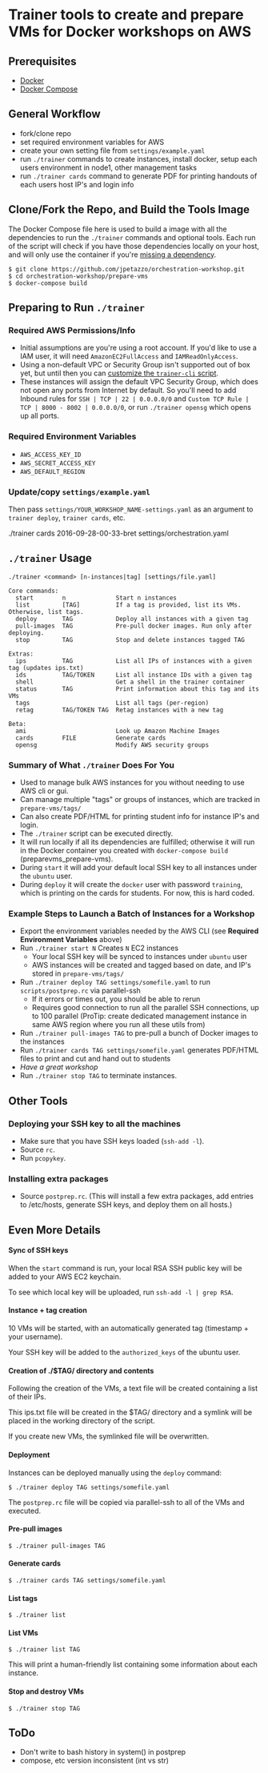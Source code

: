 # Trainer tools to create and prepare VMs for Docker workshops on AWS

## Prerequisites

- [Docker](https://docs.docker.com/engine/installation/)
- [Docker Compose](https://docs.docker.com/compose/install/)

## General Workflow

- fork/clone repo
- set required environment variables for AWS
- create your own setting file from `settings/example.yaml`
- run `./trainer` commands to create instances, install docker, setup each users environment in node1, other management tasks
- run `./trainer cards` command to generate PDF for printing handouts of each users host IP's and login info

## Clone/Fork the Repo, and Build the Tools Image

The Docker Compose file here is used to build a image with all the dependencies to run the `./trainer` commands and optional tools. Each run of the script will check if you have those dependencies locally on your host, and will only use the container if you're [missing a dependency](jpetazzo/orchestration-workshop/blob/master/prepare-vms/trainer#L5).

    $ git clone https://github.com/jpetazzo/orchestration-workshop.git
    $ cd orchestration-workshop/prepare-vms
    $ docker-compose build

## Preparing to Run `./trainer`

### Required AWS Permissions/Info

- Initial assumptions are you're using a root account. If you'd like to use a IAM user, it will need  `AmazonEC2FullAccess` and `IAMReadOnlyAccess`.
- Using a non-default VPC or Security Group isn't supported out of box yet, but until then you can [customize the `trainer-cli` script](jpetazzo/orchestration-workshop/blob/master/prepare-vms/scripts/trainer-cli#L396-L401).
- These instances will assign the default VPC Security Group, which does not open any ports from Internet by default. So you'll need to add Inbound rules for `SSH | TCP | 22 | 0.0.0.0/0` and `Custom TCP Rule | TCP | 8000 - 8002 | 0.0.0.0/0`, or run `./trainer opensg` which opens up all ports.

### Required Environment Variables

- `AWS_ACCESS_KEY_ID`
- `AWS_SECRET_ACCESS_KEY`
- `AWS_DEFAULT_REGION`

### Update/copy `settings/example.yaml`

Then pass `settings/YOUR_WORKSHOP_NAME-settings.yaml` as an argument to `trainer deploy`, `trainer cards`, etc.

./trainer cards 2016-09-28-00-33-bret settings/orchestration.yaml

## `./trainer` Usage

```
./trainer <command> [n-instances|tag] [settings/file.yaml]

Core commands:
  start        n              Start n instances
  list         [TAG]          If a tag is provided, list its VMs. Otherwise, list tags.
  deploy       TAG            Deploy all instances with a given tag
  pull-images  TAG            Pre-pull docker images. Run only after deploying.
  stop         TAG            Stop and delete instances tagged TAG

Extras:
  ips          TAG            List all IPs of instances with a given tag (updates ips.txt)
  ids          TAG/TOKEN      List all instance IDs with a given tag
  shell                       Get a shell in the trainer container
  status       TAG            Print information about this tag and its VMs
  tags                        List all tags (per-region)
  retag        TAG/TOKEN TAG  Retag instances with a new tag

Beta:
  ami                         Look up Amazon Machine Images
  cards        FILE           Generate cards
  opensg                      Modify AWS security groups
```

### Summary of What `./trainer` Does For You

- Used to manage bulk AWS instances for you without needing to use AWS cli or gui.
- Can manage multiple "tags" or groups of instances, which are tracked in `prepare-vms/tags/`
- Can also create PDF/HTML for printing student info for instance IP's and login.
- The `./trainer` script can be executed directly.
- It will run locally if all its dependencies are fulfilled; otherwise it will run in the Docker container you created with `docker-compose build` (preparevms_prepare-vms).
- During `start` it will add your default local SSH key to all instances under the `ubuntu` user.
- During `deploy` it will create the `docker` user with password `training`, which is printing on the cards for students. For now, this is hard coded.

### Example Steps to Launch a Batch of Instances for a Workshop

- Export the environment variables needed by the AWS CLI (see **Required Environment Variables** above)
- Run `./trainer start N` Creates `N` EC2 instances
  - Your local SSH key will be synced to instances under `ubuntu` user
  - AWS instances will be created and tagged based on date, and IP's stored in `prepare-vms/tags/`
- Run `./trainer deploy TAG settings/somefile.yaml` to run `scripts/postprep.rc` via parallel-ssh
  - If it errors or times out, you should be able to rerun
  - Requires good connection to run all the parallel SSH connections, up to 100 parallel (ProTip: create dedicated management instance in same AWS region where you run all these utils from)
- Run `./trainer pull-images TAG` to pre-pull a bunch of Docker images to the instances
- Run `./trainer cards TAG settings/somefile.yaml` generates PDF/HTML files to print and cut and hand out to students
- *Have a great workshop*
- Run `./trainer stop TAG` to terminate instances.

## Other Tools

### Deploying your SSH key to all the machines

- Make sure that you have SSH keys loaded (`ssh-add -l`).
- Source `rc`.
- Run `pcopykey`.


### Installing extra packages

- Source `postprep.rc`.
  (This will install a few extra packages, add entries to
  /etc/hosts, generate SSH keys, and deploy them on all hosts.)


## Even More Details

#### Sync of SSH keys

When the `start` command is run, your local RSA SSH public key will be added to your AWS EC2 keychain.

To see which local key will be uploaded, run `ssh-add -l | grep RSA`.

#### Instance + tag creation

10 VMs will be started, with an automatically generated tag (timestamp + your username).

Your SSH key will be added to the `authorized_keys` of the ubuntu user.

#### Creation of ./$TAG/ directory and contents

Following the creation of the VMs, a text file will be created containing a list of their IPs.

This ips.txt file will be created in the $TAG/ directory and a symlink will be placed in the working directory of the script.

If you create new VMs, the symlinked file will be overwritten.

#### Deployment

Instances can be deployed manually using the `deploy` command:

    $ ./trainer deploy TAG settings/somefile.yaml

The `postprep.rc` file will be copied via parallel-ssh to all of the VMs and executed.

#### Pre-pull images

    $ ./trainer pull-images TAG

#### Generate cards

    $ ./trainer cards TAG settings/somefile.yaml

#### List tags

    $ ./trainer list

#### List VMs

    $ ./trainer list TAG

This will print a human-friendly list containing some information about each instance.

#### Stop and destroy VMs

    $ ./trainer stop TAG

## ToDo

  - Don't write to bash history in system() in postprep
  - compose, etc version inconsistent (int vs str)
